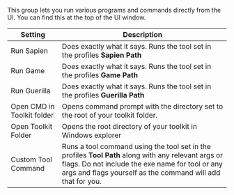 This group lets you run various programs and commands directly from the UI. You can find this at the top of the UI window.

| Setting                    | Description
|--------------------------- | -----------------------------------------------------------------------------------------------------------
| Run Sapien                 | Does exactly what it says. Runs the tool set in the profiles **Sapien Path**
| Run Game                   | Does exactly what it says. Runs the tool set in the profiles **Game Path**
| Run Guerilla               | Does exactly what it says. Runs the tool set in the profiles **Guerilla Path**
| Open CMD in Toolkit folder | Opens command prompt with the directory set to the root of your toolkit folder.
| Open Toolkit Folder        | Opens the root directory of your toolkit in Windows explorer
| Custom Tool Command        | Runs a tool command using the tool set in the profiles **Tool Path** along with any relevant args or flags. Do not include the exe name for tool or any args and flags yourself as the command will add that for you.

